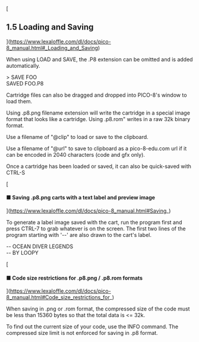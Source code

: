 [

1.5 Loading and Saving
----------------------

](https://www.lexaloffle.com/dl/docs/pico-8_manual.html#_Loading_and_Saving)

When using LOAD and SAVE, the .P8 extension can be omitted and is added automatically.

\> SAVE FOO  
SAVED FOO.P8  

Cartridge files can also be dragged and dropped into PICO-8's window to load them.

Using .p8.png filename extension will write the cartridge in a special image format that looks like a cartridge. Using .p8.rom" writes in a raw 32k binary format.

Use a filename of "@clip" to load or save to the clipboard.

Use a filename of "@url" to save to clipboard as a pico-8-edu.com url if it can be encoded in 2040 characters (code and gfx only).

Once a cartridge has been loaded or saved, it can also be quick-saved with CTRL-S

[

#### ■ Saving .p8.png carts with a text label and preview image

](https://www.lexaloffle.com/dl/docs/pico-8_manual.html#Saving_)

To generate a label image saved with the cart, run the program first and press CTRL-7 to grab whatever is on the screen. The first two lines of the program starting with '--' are also drawn to the cart's label.

\-- OCEAN DIVER LEGENDS  
\-- BY LOOPY  

[

#### ■ Code size restrictions for .p8.png / .p8.rom formats

](https://www.lexaloffle.com/dl/docs/pico-8_manual.html#Code_size_restrictions_for_)

When saving in .png or .rom format, the compressed size of the code must be less than 15360 bytes so that the total data is <= 32k.

To find out the current size of your code, use the INFO command. The compressed size limit is not enforced for saving in .p8 format.